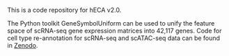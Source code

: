 This is a code repository for hECA v2.0.

The Python toolkit GeneSymbolUniform can be used to unify the feature space of scRNA-seq gene expression matrices into 42,117 genes. Code for cell type re-annotation for scRNA-seq and scATAC-seq data can be found in [Zenodo](https://zenodo.org/records/15638912).
